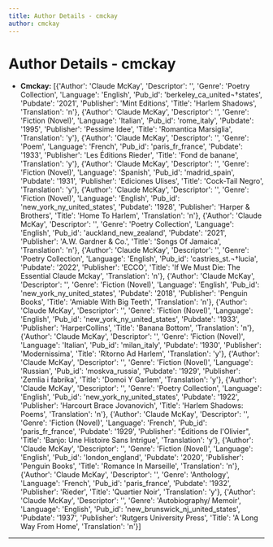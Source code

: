 ```yaml
---
title: Author Details - cmckay
author: cmckay
---
```


# Author Details - cmckay

<ul>
    <li><strong>Cmckay:</strong> [{'Author': 'Claude McKay', 'Descriptor': '', 'Genre': 'Poetry Collection', 'Language': 'English', 'Pub_id': 'berkeley_ca_united¬†states', 'Pubdate': '2021', 'Publisher': 'Mint Editions', 'Title': 'Harlem Shadows', 'Translation': 'n'}, {'Author': 'Claude McKay', 'Descriptor': '', 'Genre': 'Fiction (Novel)', 'Language': 'Italian', 'Pub_id': 'rome_italy', 'Pubdate': '1995', 'Publisher': 'Pessime Idee', 'Title': 'Romantica Marsiglia', 'Translation': 'y'}, {'Author': 'Claude McKay', 'Descriptor': '', 'Genre': 'Poem', 'Language': 'French', 'Pub_id': 'paris_fr_france', 'Pubdate': '1933', 'Publisher': 'Les Éditions Rieder', 'Title': 'Fond de banane', 'Translation': 'y'}, {'Author': 'Claude McKay', 'Descriptor': '', 'Genre': 'Fiction (Novel)', 'Language': 'Spanish', 'Pub_id': 'madrid_spain', 'Pubdate': '1931', 'Publisher': 'Ediciones Ulises', 'Title': 'Cock-Tail Negro', 'Translation': 'y'}, {'Author': 'Claude McKay', 'Descriptor': '', 'Genre': 'Fiction (Novel)', 'Language': 'English', 'Pub_id': 'new_york_ny_united_states', 'Pubdate': '1928', 'Publisher': 'Harper & Brothers', 'Title': 'Home To Harlem', 'Translation': 'n'}, {'Author': 'Claude McKay', 'Descriptor': '', 'Genre': 'Poetry Collection', 'Language': 'English', 'Pub_id': 'auckland_new_zealand', 'Pubdate': '2021', 'Publisher': 'A.W. Gardner & Co.', 'Title': 'Songs Of Jamaica', 'Translation': 'n'}, {'Author': 'Claude McKay', 'Descriptor': '', 'Genre': 'Poetry Collection', 'Language': 'English', 'Pub_id': 'castries_st.¬†lucia', 'Pubdate': '2022', 'Publisher': 'ECCO', 'Title': 'If We Must Die: The Essential Claude Mckay', 'Translation': 'n'}, {'Author': 'Claude McKay', 'Descriptor': '', 'Genre': 'Fiction (Novel)', 'Language': 'English', 'Pub_id': 'new_york_ny_united_states', 'Pubdate': '2018', 'Publisher': 'Penguin Books', 'Title': 'Amiable With Big Teeth', 'Translation': 'n'}, {'Author': 'Claude McKay', 'Descriptor': '', 'Genre': 'Fiction (Novel)', 'Language': 'English', 'Pub_id': 'new_york_ny_united_states', 'Pubdate': '1933', 'Publisher': 'HarperCollins', 'Title': 'Banana Bottom', 'Translation': 'n'}, {'Author': 'Claude McKay', 'Descriptor': '', 'Genre': 'Fiction (Novel)', 'Language': 'Italian', 'Pub_id': 'milan_italy', 'Pubdate': '1930', 'Publisher': 'Modernissima', 'Title': 'Ritorno Ad Harlem', 'Translation': 'y'}, {'Author': 'Claude McKay', 'Descriptor': '', 'Genre': 'Fiction (Novel)', 'Language': 'Russian', 'Pub_id': 'moskva_russia', 'Pubdate': '1929', 'Publisher': 'Zemlia i fabrika', 'Title': 'Domoi Y Garlem', 'Translation': 'y'}, {'Author': 'Claude McKay', 'Descriptor': '', 'Genre': 'Poetry Collection', 'Language': 'English', 'Pub_id': 'new_york_ny_united_states', 'Pubdate': '1922', 'Publisher': 'Harcourt Brace Jovanovich', 'Title': 'Harlem Shadows: Poems', 'Translation': 'n'}, {'Author': 'Claude McKay', 'Descriptor': '', 'Genre': 'Fiction (Novel)', 'Language': 'French', 'Pub_id': 'paris_fr_france', 'Pubdate': '1929', 'Publisher': "Éditions de l'Olivier", 'Title': 'Banjo: Une Histoire Sans Intrigue', 'Translation': 'y'}, {'Author': 'Claude McKay', 'Descriptor': '', 'Genre': 'Fiction (Novel)', 'Language': 'English', 'Pub_id': 'london_england', 'Pubdate': '2020', 'Publisher': 'Penguin Books', 'Title': 'Romance In Marseille', 'Translation': 'n'}, {'Author': 'Claude McKay', 'Descriptor': '', 'Genre': 'Anthology', 'Language': 'French', 'Pub_id': 'paris_france', 'Pubdate': '1932', 'Publisher': 'Rieder', 'Title': 'Quartier Noir', 'Translation': 'y'}, {'Author': 'Claude McKay', 'Descriptor': '', 'Genre': 'Autobiography/ Memoir', 'Language': 'English', 'Pub_id': 'new_brunswick_nj_united_states', 'Pubdate': '1937', 'Publisher': 'Rutgers University Press', 'Title': 'A Long Way From Home', 'Translation': 'n'}]</li>
</ul>
<hr>